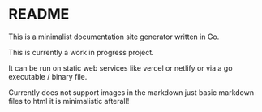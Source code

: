# README

This is a minimalist documentation site generator written in Go.

This is currently a work in progress project.

It can be run on static web services like vercel or netlify or via a go executable / binary file.

Currently does not support images in the markdown just basic markdown files to html it is minimalistic afterall!